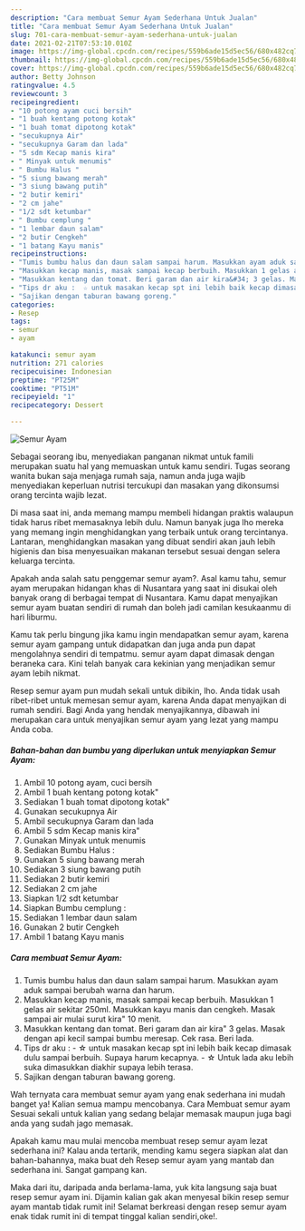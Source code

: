 ```yaml
---
description: "Cara membuat Semur Ayam Sederhana Untuk Jualan"
title: "Cara membuat Semur Ayam Sederhana Untuk Jualan"
slug: 701-cara-membuat-semur-ayam-sederhana-untuk-jualan
date: 2021-02-21T07:53:10.010Z
image: https://img-global.cpcdn.com/recipes/559b6ade15d5ec56/680x482cq70/semur-ayam-foto-resep-utama.jpg
thumbnail: https://img-global.cpcdn.com/recipes/559b6ade15d5ec56/680x482cq70/semur-ayam-foto-resep-utama.jpg
cover: https://img-global.cpcdn.com/recipes/559b6ade15d5ec56/680x482cq70/semur-ayam-foto-resep-utama.jpg
author: Betty Johnson
ratingvalue: 4.5
reviewcount: 3
recipeingredient:
- "10 potong ayam cuci bersih"
- "1 buah kentang potong kotak"
- "1 buah tomat dipotong kotak"
- "secukupnya Air"
- "secukupnya Garam dan lada"
- "5 sdm Kecap manis kira"
- " Minyak untuk menumis"
- " Bumbu Halus "
- "5 siung bawang merah"
- "3 siung bawang putih"
- "2 butir kemiri"
- "2 cm jahe"
- "1/2 sdt ketumbar"
- " Bumbu cemplung "
- "1 lembar daun salam"
- "2 butir Cengkeh"
- "1 batang Kayu manis"
recipeinstructions:
- "Tumis bumbu halus dan daun salam sampai harum. Masukkan ayam aduk sampai berubah warna dan harum."
- "Masukkan kecap manis, masak sampai kecap berbuih. Masukkan 1 gelas air sekitar 250ml. Masukkan kayu manis dan cengkeh. Masak sampai air mulai surut kira&#34; 10 menit."
- "Masukkan kentang dan tomat. Beri garam dan air kira&#34; 3 gelas. Masak dengan api kecil sampai bumbu meresap. Cek rasa. Beri lada."
- "Tips dr aku :  ☆ untuk masakan kecap spt ini lebih baik kecap dimasak dulu sampai berbuih. Supaya harum kecapnya. ☆ Untuk lada aku lebih suka dimasukkan diakhir supaya lebih terasa."
- "Sajikan dengan taburan bawang goreng."
categories:
- Resep
tags:
- semur
- ayam

katakunci: semur ayam 
nutrition: 271 calories
recipecuisine: Indonesian
preptime: "PT25M"
cooktime: "PT51M"
recipeyield: "1"
recipecategory: Dessert

---
```



![Semur Ayam](https://img-global.cpcdn.com/recipes/559b6ade15d5ec56/680x482cq70/semur-ayam-foto-resep-utama.jpg)

Sebagai seorang ibu, menyediakan panganan nikmat untuk famili merupakan suatu hal yang memuaskan untuk kamu sendiri. Tugas seorang  wanita bukan saja menjaga rumah saja, namun anda juga wajib menyediakan keperluan nutrisi tercukupi dan masakan yang dikonsumsi orang tercinta wajib lezat.

Di masa  saat ini, anda memang mampu membeli hidangan praktis walaupun tidak harus ribet memasaknya lebih dulu. Namun banyak juga lho mereka yang memang ingin menghidangkan yang terbaik untuk orang tercintanya. Lantaran, menghidangkan masakan yang dibuat sendiri akan jauh lebih higienis dan bisa menyesuaikan makanan tersebut sesuai dengan selera keluarga tercinta. 



Apakah anda salah satu penggemar semur ayam?. Asal kamu tahu, semur ayam merupakan hidangan khas di Nusantara yang saat ini disukai oleh banyak orang di berbagai tempat di Nusantara. Kamu dapat menyajikan semur ayam buatan sendiri di rumah dan boleh jadi camilan kesukaanmu di hari liburmu.

Kamu tak perlu bingung jika kamu ingin mendapatkan semur ayam, karena semur ayam gampang untuk didapatkan dan juga anda pun dapat mengolahnya sendiri di tempatmu. semur ayam dapat dimasak dengan beraneka cara. Kini telah banyak cara kekinian yang menjadikan semur ayam lebih nikmat.

Resep semur ayam pun mudah sekali untuk dibikin, lho. Anda tidak usah ribet-ribet untuk memesan semur ayam, karena Anda dapat menyajikan di rumah sendiri. Bagi Anda yang hendak menyajikannya, dibawah ini merupakan cara untuk menyajikan semur ayam yang lezat yang mampu Anda coba.

<!--inarticleads1-->

##### Bahan-bahan dan bumbu yang diperlukan untuk menyiapkan Semur Ayam:

1. Ambil 10 potong ayam, cuci bersih
1. Ambil 1 buah kentang potong kotak&#34;
1. Sediakan 1 buah tomat dipotong kotak&#34;
1. Gunakan secukupnya Air
1. Ambil secukupnya Garam dan lada
1. Ambil 5 sdm Kecap manis kira&#34;
1. Gunakan  Minyak untuk menumis
1. Sediakan  Bumbu Halus :
1. Gunakan 5 siung bawang merah
1. Sediakan 3 siung bawang putih
1. Sediakan 2 butir kemiri
1. Sediakan 2 cm jahe
1. Siapkan 1/2 sdt ketumbar
1. Siapkan  Bumbu cemplung :
1. Sediakan 1 lembar daun salam
1. Gunakan 2 butir Cengkeh
1. Ambil 1 batang Kayu manis




<!--inarticleads2-->

##### Cara membuat Semur Ayam:

1. Tumis bumbu halus dan daun salam sampai harum. Masukkan ayam aduk sampai berubah warna dan harum.
1. Masukkan kecap manis, masak sampai kecap berbuih. Masukkan 1 gelas air sekitar 250ml. Masukkan kayu manis dan cengkeh. Masak sampai air mulai surut kira&#34; 10 menit.
1. Masukkan kentang dan tomat. Beri garam dan air kira&#34; 3 gelas. Masak dengan api kecil sampai bumbu meresap. Cek rasa. Beri lada.
1. Tips dr aku :  - ☆ untuk masakan kecap spt ini lebih baik kecap dimasak dulu sampai berbuih. Supaya harum kecapnya. - ☆ Untuk lada aku lebih suka dimasukkan diakhir supaya lebih terasa.
1. Sajikan dengan taburan bawang goreng.




Wah ternyata cara membuat semur ayam yang enak sederhana ini mudah banget ya! Kalian semua mampu mencobanya. Cara Membuat semur ayam Sesuai sekali untuk kalian yang sedang belajar memasak maupun juga bagi anda yang sudah jago memasak.

Apakah kamu mau mulai mencoba membuat resep semur ayam lezat sederhana ini? Kalau anda tertarik, mending kamu segera siapkan alat dan bahan-bahannya, maka buat deh Resep semur ayam yang mantab dan sederhana ini. Sangat gampang kan. 

Maka dari itu, daripada anda berlama-lama, yuk kita langsung saja buat resep semur ayam ini. Dijamin kalian gak akan menyesal bikin resep semur ayam mantab tidak rumit ini! Selamat berkreasi dengan resep semur ayam enak tidak rumit ini di tempat tinggal kalian sendiri,oke!.

